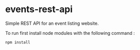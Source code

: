 # events-rest-api
Simple REST API for an event listing website.

To run first install node modules with the following command :

```
npm install

```

